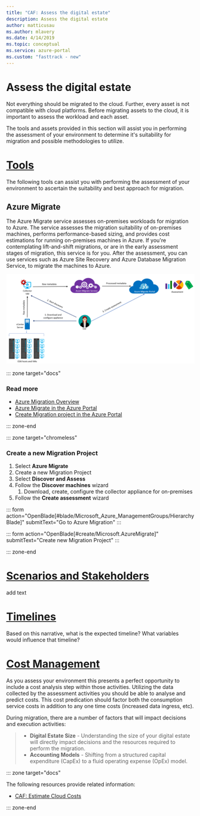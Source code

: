 ```yaml
---
title: "CAF: Assess the digital estate"
description: Assess the digital estate
author: matticusau
ms.author: mlavery
ms.date: 4/14/2019
ms.topic: conceptual
ms.service: azure-portal
ms.custom: "fasttrack - new"
---
```


# Assess the digital estate

Not everything should be migrated to the cloud. Further, every asset is not compatible with cloud platforms. Before migrating assets to the cloud, it is important to assess the workload and each asset.

The tools and assets provided in this section will assist you in performing the assessment of your environment to determine it's suitability for migration and possible methodologies to utilize.

# [Tools](#tab/Tools)

The following tools can assist you with performing the assessment of your environment to ascertain the suitability and best approach for migration.

## Azure Migrate

The Azure Migrate service assesses on-premises workloads for migration to Azure. The service assesses the migration suitability of on-premises machines, performs performance-based sizing, and provides cost estimations for running on-premises machines in Azure. If you're contemplating lift-and-shift migrations, or are in the early assessment stages of migration, this service is for you. After the assessment, you can use services such as Azure Site Recovery and Azure Database Migration Service, to migrate the machines to Azure.

![Azure migrate overview](media/azuremigrate-overview-1.png)

::: zone target="docs"

### Read more

* [Azure Migration Overview](https://docs.microsoft.com/en-us/azure/migrate/migrate-overview)
* [Azure Migrate in the Azure Portal](https://portal.azure.com/#blade/Microsoft_Azure_ManagementGroups/HierarchyBlade)
* [Create Migration project in the Azure Portal](https://ms.portal.azure.com/#create/Microsoft.AzureMigrate)

::: zone-end

::: zone target="chromeless"

### Create a new Migration Project

1. Select **Azure Migrate**
1. Create a new Migration Project
1. Select **Discover and Assess**
1. Follow the **Discover machines** wizard
    1. Download, create, configure the collector appliance for on-premises
1. Follow the **Create assessment** wizard

::: form action="OpenBlade[#blade/Microsoft_Azure_ManagementGroups/HierarchyBlade]" submitText="Go to Azure Migration" :::

::: form action="OpenBlade[#create/Microsoft.AzureMigrate]" submitText="Create new Migration Project" :::

::: zone-end

# [Scenarios and Stakeholders](#tab/Scenarios)

add text

# [Timelines](#tab/Timelines)

Based on this narrative, what is the expected timeline?
What variables would influence that timeline?

# [Cost Management](#tab/ManageCost)

As you assess your environment this presents a perfect opportunity to include a cost analysis step within those activities. Utilizing the data collected by the assessment activities you should be able to analyse and predict costs. This cost predication should factor both the consumption service costs in addition to any one time costs (increased data ingress, etc).

During migration, there are a number of factors that will impact decisions and execution activities:

> * **Digital Estate Size** - Understanding the size of your digital estate will directly impact decisions and the resources required to perform the migration.
> * **Accounting Models** - Shifting from a structured capital expenditure (CapEx) to a fluid operating expense (OpEx) model.

::: zone target="docs"

The following resources provide related information:

* [CAF: Estimate Cloud Costs](../migration-considerations/assess/estimate)

::: zone-end
